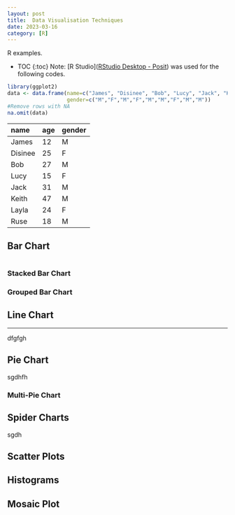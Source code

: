 ```yaml
---
layout: post
title:  Data Visualisation Techniques
date: 2023-03-16
category: [R]
---
```


R examples.

<!--more-->

* TOC
{:toc}
Note: [R Studio]([RStudio Desktop - Posit](https://posit.co/download/rstudio-desktop/)) was used for the following codes.

```R
library(ggplot2)
data <- data.frame(name=c("James", "Disinee", "Bob", "Lucy", "Jack", "Keith", "Layla", 					   "Ruse", NA),age=c(12,25,27,15,31,47,24,18,19),
                   gender=c("M","F","M","F","M","M","F","M","M"))
#Remove rows with NA
na.omit(data)
```
| name | age | gender |
|:------|--------|---------|
| James | 12 | M |
| Disinee | 25 | F |
| Bob | 27   | M |
| Lucy | 15 | F |
| Jack | 31 | M |
| Keith | 47 | M |
| Layla | 24 | F |
| Ruse | 18 | M |

## Bar Chart 

```R


```

### Stacked Bar Chart

### Grouped Bar Chart



## Line Chart 

----

dfgfgh



## Pie Chart

sgdhfh

### Multi-Pie Chart

## Spider Charts

sgdh

## Scatter Plots

## Histograms

## Mosaic Plot

